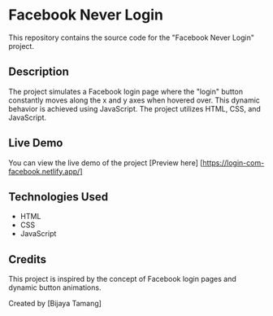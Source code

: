 # Facebook Never Login

This repository contains the source code for the "Facebook Never Login" project. 

## Description

The project simulates a Facebook login page where the "login" button constantly moves along the x and y axes when hovered over. This dynamic behavior is achieved using JavaScript. The project utilizes HTML, CSS, and JavaScript.

## Live Demo

You can view the live demo of the project 
[Preview here]
[https://login-com-facebook.netlify.app/]

## Technologies Used

- HTML
- CSS
- JavaScript

## Credits

This project is inspired by the concept of Facebook login pages and dynamic button animations. 

Created by [Bijaya Tamang]

